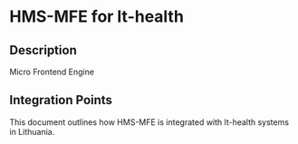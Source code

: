 # HMS-MFE for lt-health

## Description

Micro Frontend Engine

## Integration Points

This document outlines how HMS-MFE is integrated with lt-health systems in Lithuania.

